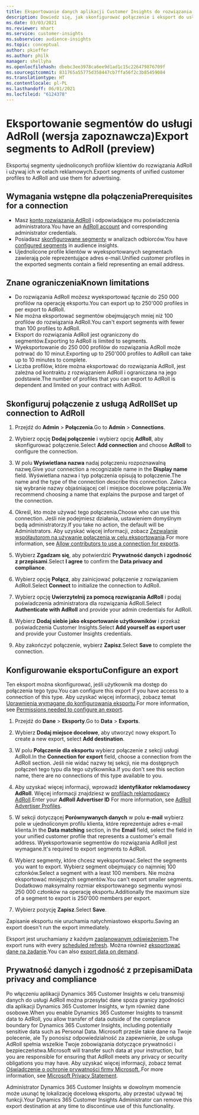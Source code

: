 ```yaml
---
title: Eksportowanie danych aplikacji Customer Insights do rozwiązania AdRoll
description: Dowiedz się, jak skonfigurować połączenie i eksport do usługi AdRoll.
ms.date: 03/03/2021
ms.reviewer: mhart
ms.service: customer-insights
ms.subservice: audience-insights
ms.topic: conceptual
author: pkieffer
ms.author: philk
manager: shellyha
ms.openlocfilehash: dbebc3ee3978ca6ee9d1ad1c15c226479876709f
ms.sourcegitcommit: 831765a55775d358447cb7ffa56f2c3b85459084
ms.translationtype: HT
ms.contentlocale: pl-PL
ms.lasthandoff: 06/01/2021
ms.locfileid: "6124378"
---
```

# <a name="export-segments-to-adroll-preview"></a><span data-ttu-id="5fa41-103">Eksportowanie segmentów do usługi AdRoll (wersja zapoznawcza)</span><span class="sxs-lookup"><span data-stu-id="5fa41-103">Export segments to AdRoll (preview)</span></span>

<span data-ttu-id="5fa41-104">Eksportuj segmenty ujednoliconych profilów klientów do rozwiązania AdRoll i używaj ich w celach reklamowych.</span><span class="sxs-lookup"><span data-stu-id="5fa41-104">Export segments of unified customer profiles to AdRoll and use them for advertising.</span></span> 

## <a name="prerequisites-for-a-connection"></a><span data-ttu-id="5fa41-105">Wymagania wstępne dla połączenia</span><span class="sxs-lookup"><span data-stu-id="5fa41-105">Prerequisites for a connection</span></span>

-   <span data-ttu-id="5fa41-106">Masz [konto rozwiązania AdRoll](https://www.adroll.com/) i odpowiadające mu poświadczenia administratora.</span><span class="sxs-lookup"><span data-stu-id="5fa41-106">You have an [AdRoll account](https://www.adroll.com/) and corresponding administrator credentials.</span></span>
-   <span data-ttu-id="5fa41-107">Posiadasz [skonfigurowane segmenty](segments.md) w analizach odbiorców.</span><span class="sxs-lookup"><span data-stu-id="5fa41-107">You have [configured segments](segments.md) in audience insights.</span></span>
-   <span data-ttu-id="5fa41-108">Ujednolicone profile klientów w wyeksportowanych segmentach zawierają pole reprezentujące adres e-mail.</span><span class="sxs-lookup"><span data-stu-id="5fa41-108">Unified customer profiles in the exported segments contain a field representing an email address.</span></span>

## <a name="known-limitations"></a><span data-ttu-id="5fa41-109">Znane ograniczenia</span><span class="sxs-lookup"><span data-stu-id="5fa41-109">Known limitations</span></span>

- <span data-ttu-id="5fa41-110">Do rozwiązania AdRoll możesz wyeksportować łącznie do 250 000 profilów na operację eksportu.</span><span class="sxs-lookup"><span data-stu-id="5fa41-110">You can export up to 250'000 profiles in per export to AdRoll.</span></span>
- <span data-ttu-id="5fa41-111">Nie można eksportować segmentów obejmujących mniej niż 100 profilów do rozwiązania AdRoll.</span><span class="sxs-lookup"><span data-stu-id="5fa41-111">You can't export segments with fewer than 100 profiles to AdRoll.</span></span> 
- <span data-ttu-id="5fa41-112">Eksport do rozwiązania AdRoll jest ograniczony do segmentów.</span><span class="sxs-lookup"><span data-stu-id="5fa41-112">Exporting to AdRoll is limited to segments.</span></span>
- <span data-ttu-id="5fa41-113">Wyeksportowanie do 250 000 profilów do rozwiązania AdRoll może potrwać do 10 minut.</span><span class="sxs-lookup"><span data-stu-id="5fa41-113">Exporting up to 250'000 profiles to AdRoll can take up to 10 minutes to complete.</span></span> 
- <span data-ttu-id="5fa41-114">Liczba profilów, które można eksportować do rozwiązania AdRoll, jest zależna od kontraktu z rozwiązaniem AdRoll i ograniczana na jego podstawie.</span><span class="sxs-lookup"><span data-stu-id="5fa41-114">The number of profiles that you can export to AdRoll is dependent and limited on your contract with AdRoll.</span></span>

## <a name="set-up-connection-to-adroll"></a><span data-ttu-id="5fa41-115">Skonfiguruj połączenie z usługą AdRoll</span><span class="sxs-lookup"><span data-stu-id="5fa41-115">Set up connection to AdRoll</span></span>

1. <span data-ttu-id="5fa41-116">Przejdź do **Admin** > **Połączenia**.</span><span class="sxs-lookup"><span data-stu-id="5fa41-116">Go to **Admin** > **Connections**.</span></span>

1. <span data-ttu-id="5fa41-117">Wybierz opcję **Dodaj połączenie** i wybierz opcję **AdRoll**, aby skonfigurować połączenie.</span><span class="sxs-lookup"><span data-stu-id="5fa41-117">Select **Add connection** and choose **AdRoll** to configure the connection.</span></span>

1. <span data-ttu-id="5fa41-118">W polu **Wyświetlana nazwa** nadaj połączeniu rozpoznawalną nazwę.</span><span class="sxs-lookup"><span data-stu-id="5fa41-118">Give your connection a recognizable name in the **Display name** field.</span></span> <span data-ttu-id="5fa41-119">Wyświetlana nazwa i typ połączenia opisują to połączenie.</span><span class="sxs-lookup"><span data-stu-id="5fa41-119">The name and the type of the connection describe this connection.</span></span> <span data-ttu-id="5fa41-120">Zaleca się wybranie nazwy objaśniającej cel i miejsce docelowe połączenia.</span><span class="sxs-lookup"><span data-stu-id="5fa41-120">We recommend choosing a name that explains the purpose and target of the connection.</span></span>

1. <span data-ttu-id="5fa41-121">Określ, kto może używać tego połączenia.</span><span class="sxs-lookup"><span data-stu-id="5fa41-121">Choose who can use this connection.</span></span> <span data-ttu-id="5fa41-122">Jeśli nie podejmiesz działania, ustawieniem domyślnym będą administratorzy.</span><span class="sxs-lookup"><span data-stu-id="5fa41-122">If you take no action, the default will be Administrators.</span></span> <span data-ttu-id="5fa41-123">Aby uzyskać więcej informacji, zobacz [Zezwalanie współautorom na używanie połączenia w celu eksportowania](connections.md#allow-contributors-to-use-a-connection-for-exports).</span><span class="sxs-lookup"><span data-stu-id="5fa41-123">For more information, see [Allow contributors to use a connection for exports](connections.md#allow-contributors-to-use-a-connection-for-exports).</span></span>

1. <span data-ttu-id="5fa41-124">Wybierz **Zgadzam się**, aby potwierdzić **Prywatność danych i zgodność z przepisami**.</span><span class="sxs-lookup"><span data-stu-id="5fa41-124">Select **I agree** to confirm the **Data privacy and compliance**.</span></span>

1. <span data-ttu-id="5fa41-125">Wybierz opcję **Połącz**, aby zainicjować połączenie z rozwiązaniem AdRoll.</span><span class="sxs-lookup"><span data-stu-id="5fa41-125">Select **Connect** to initialize the connection to AdRoll.</span></span>

1. <span data-ttu-id="5fa41-126">Wybierz opcję **Uwierzytelnij za pomocą rozwiązania AdRoll** i podaj poświadczenia administratora dla rozwiązania AdRoll.</span><span class="sxs-lookup"><span data-stu-id="5fa41-126">Select **Authenticate with AdRoll** and provide your admin credentials for AdRoll.</span></span> 

1. <span data-ttu-id="5fa41-127">Wybierz **Dodaj siebie jako eksportowanie użytkowników** i przekaż poświadczenia Customer Insights.</span><span class="sxs-lookup"><span data-stu-id="5fa41-127">Select **Add yourself as export user** and provide your Customer Insights credentials.</span></span>

1. <span data-ttu-id="5fa41-128">Aby zakończyć połączenie, wybierz **Zapisz**.</span><span class="sxs-lookup"><span data-stu-id="5fa41-128">Select **Save** to complete the connection.</span></span>

## <a name="configure-an-export"></a><span data-ttu-id="5fa41-129">Konfigurowanie eksportu</span><span class="sxs-lookup"><span data-stu-id="5fa41-129">Configure an export</span></span>

<span data-ttu-id="5fa41-130">Ten eksport można skonfigurować, jeśli użytkownik ma dostęp do połączenia tego typu.</span><span class="sxs-lookup"><span data-stu-id="5fa41-130">You can configure this export if you have access to a connection of this type.</span></span> <span data-ttu-id="5fa41-131">Aby uzyskać więcej informacji, zobacz temat [Uprawnienia wymagane do konfigurowania eksportu](export-destinations.md#set-up-a-new-export).</span><span class="sxs-lookup"><span data-stu-id="5fa41-131">For more information, see [Permissions needed to configure an export](export-destinations.md#set-up-a-new-export).</span></span>

1. <span data-ttu-id="5fa41-132">Przejdź do **Dane** > **Eksporty**.</span><span class="sxs-lookup"><span data-stu-id="5fa41-132">Go to **Data** > **Exports**.</span></span>

1. <span data-ttu-id="5fa41-133">Wybierz **Dodaj miejsce docelowe**, aby utworzyć nowy eksport.</span><span class="sxs-lookup"><span data-stu-id="5fa41-133">To create a new export, select **Add destination**.</span></span>

1. <span data-ttu-id="5fa41-134">W polu **Połączenie dla eksportu** wybierz połączenie z sekcji usługi AdRoll.</span><span class="sxs-lookup"><span data-stu-id="5fa41-134">In the **Connection for export** field, choose a connection from the AdRoll section.</span></span> <span data-ttu-id="5fa41-135">Jeśli nie widać nazwy tej sekcji, nie ma dostępnych połączeń tego typu dla tego użytkownika.</span><span class="sxs-lookup"><span data-stu-id="5fa41-135">If you don't see this section name, there are no connections of this type available to you.</span></span>

1. <span data-ttu-id="5fa41-136">Aby uzyskać więcej informacji, wprowadź **identyfikator reklamodawcy AdRoll**. Więcej informacji znajdziesz w [profilach reklamodawcy AdRoll](https://help.adroll.com/hc/articles/212011838-Advertiser-Profiles).</span><span class="sxs-lookup"><span data-stu-id="5fa41-136">Enter your **AdRoll Advertiser ID** For more information, see [AdRoll Advertiser Profiles](https://help.adroll.com/hc/articles/212011838-Advertiser-Profiles).</span></span>

3. <span data-ttu-id="5fa41-137">W sekcji dotyczącej **Porównywanych danych** w polu **e-mail** wybierz pole w ujednoliconym profilu klienta, które reprezentuje adres e-mail klienta.</span><span class="sxs-lookup"><span data-stu-id="5fa41-137">In the **Data matching** section, in the **Email** field, select the field in your unified customer profile that represents a customer's email address.</span></span> <span data-ttu-id="5fa41-138">Wyeksportowanie segmentów do rozwiązania AdRoll jest wymagane.</span><span class="sxs-lookup"><span data-stu-id="5fa41-138">It's required to export segments to AdRoll.</span></span>

1. <span data-ttu-id="5fa41-139">Wybierz segmenty, które chcesz wyeksportować.</span><span class="sxs-lookup"><span data-stu-id="5fa41-139">Select the segments you want to export.</span></span> <span data-ttu-id="5fa41-140">Wybierz segment obejmujący co najmniej 100 członków.</span><span class="sxs-lookup"><span data-stu-id="5fa41-140">Select a segment with a least 100 members.</span></span> <span data-ttu-id="5fa41-141">Nie można eksportować mniejszych segmentów.</span><span class="sxs-lookup"><span data-stu-id="5fa41-141">You can't export smaller segments.</span></span> <span data-ttu-id="5fa41-142">Dodatkowo maksymalny rozmiar eksportowanego segmentu wynosi 250 000 członków na operację eksportu.</span><span class="sxs-lookup"><span data-stu-id="5fa41-142">Additionally the maximum size of a segment to export is 250'000 members per export.</span></span> 

1. <span data-ttu-id="5fa41-143">Wybierz pozycję **Zapisz**.</span><span class="sxs-lookup"><span data-stu-id="5fa41-143">Select **Save**.</span></span>

<span data-ttu-id="5fa41-144">Zapisanie eksportu nie uruchamia natychmiastowo eksportu.</span><span class="sxs-lookup"><span data-stu-id="5fa41-144">Saving an export doesn't run the export immediately.</span></span>

<span data-ttu-id="5fa41-145">Eksport jest uruchamiany z każdym [zaplanowanym odświeżeniem](system.md#schedule-tab).</span><span class="sxs-lookup"><span data-stu-id="5fa41-145">The export runs with every [scheduled refresh](system.md#schedule-tab).</span></span> <span data-ttu-id="5fa41-146">Można również [eksportować dane na żądanie](export-destinations.md#run-exports-on-demand).</span><span class="sxs-lookup"><span data-stu-id="5fa41-146">You can also [export data on demand](export-destinations.md#run-exports-on-demand).</span></span> 


## <a name="data-privacy-and-compliance"></a><span data-ttu-id="5fa41-147">Prywatność danych i zgodność z przepisami</span><span class="sxs-lookup"><span data-stu-id="5fa41-147">Data privacy and compliance</span></span>

<span data-ttu-id="5fa41-148">Po włączeniu aplikacji Dynamics 365 Customer Insights w celu transmisji danych do usługi AdRoll można przesyłać dane spoza granicy zgodności dla aplikacji Dynamics 365 Customer Insights, w tym również dane osobowe.</span><span class="sxs-lookup"><span data-stu-id="5fa41-148">When you enable Dynamics 365 Customer Insights to transmit data to AdRoll, you allow transfer of data outside of the compliance boundary for Dynamics 365 Customer Insights, including potentially sensitive data such as Personal Data.</span></span> <span data-ttu-id="5fa41-149">Microsoft prześle takie dane na Twoje polecenie, ale Ty ponosisz odpowiedzialność za zapewnienie, że usługa AdRoll spełnia wszelkie Twoje zobowiązania dotyczące prywatności i bezpieczeństwa.</span><span class="sxs-lookup"><span data-stu-id="5fa41-149">Microsoft will transfer such data at your instruction, but you are responsible for ensuring that AdRoll meets any privacy or security obligations you may have.</span></span> <span data-ttu-id="5fa41-150">Aby uzyskać więcej informacji, zobacz temat [Oświadczenie o ochronie prywatności firmy Microsoft.](https://go.microsoft.com/fwlink/?linkid=396732).</span><span class="sxs-lookup"><span data-stu-id="5fa41-150">For more information, see [Microsoft Privacy Statement](https://go.microsoft.com/fwlink/?linkid=396732).</span></span>

<span data-ttu-id="5fa41-151">Administrator Dynamics 365 Customer Insights w dowolnym momencie może usunąć tę lokalizację docelową eksportu, aby przestać używać tej funkcji.</span><span class="sxs-lookup"><span data-stu-id="5fa41-151">Your Dynamics 365 Customer Insights Administrator can remove this export destination at any time to discontinue use of this functionality.</span></span>
